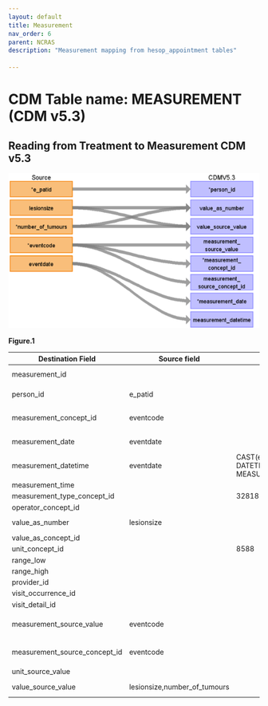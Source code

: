 ```yaml
---
layout: default
title: Measurement
nav_order: 6
parent: NCRAS
description: "Measurement mapping from hesop_appointment tables"

---
```



# CDM Table name: MEASUREMENT (CDM v5.3)

## Reading from Treatment to Measurement CDM v5.3

![](images/image3.png)

**Figure.1**

| Destination Field | Source field | Logic | Comment field |
| --- | --- | --- | --- |
|measurement_id |  |  | Autogenerate: if table is empty, start from MAX(public.measurement_id)+1|
|person_id |e_patid  |  | PERSON_ID will be mapped from e_patid.|
|measurement_concept_id |eventcode  |  | MEASUREMENT_CONCEPT_ID will be mapped to SNOMED Concept_id by using NCRAS_EVENTDESC_STCM.|
|measurement_date |eventdate  |  |MEASUREMENT_DATETIME will be mapped from eventdate. |
|measurement_datetime |eventdate  | CAST(eventdate AS DATETIME) AS MEASUREMENT_DATETIME |MEASUREMENT_DATETIME will be mapped from eventdate. |
|measurement_time |  |  | |
|measurement_type_concept_id |  |32818  |32818 = "EHR administration record" |
|operator_concept_id |  |  | |
|value_as_number | lesionsize |  | VALUE_AS_NUMBER will be mapped from lesionsize.|
|value_as_concept_id |  |  | |
|unit_concept_id |  | 8588 |8588 = "millimeter" |
|range_low |  |  | |
|range_high |  |  | |
|provider_id |  |  | |
|visit_occurrence_id |  |  | |
|visit_detail_id |  |  | |
|measurement_source_value |eventcode  |  |MEASUREMENT_SOURCE_VALUE will be mapped to SNOMED Concept_id by using NCRAS_EVENTDESC_STCM.  |
|measurement_source_concept_id |eventcode  |  |MEASUREMENT_SOURCE_CONCEPT_ID will be mapped to the exact value in the source data field eventcode |
|unit_source_value |  |  | |
|value_source_value |lesionsize,number_of_tumours  |  | VALUE_SOURCE_VALUE will be mapped from lesionsize and number_of tumours.|

